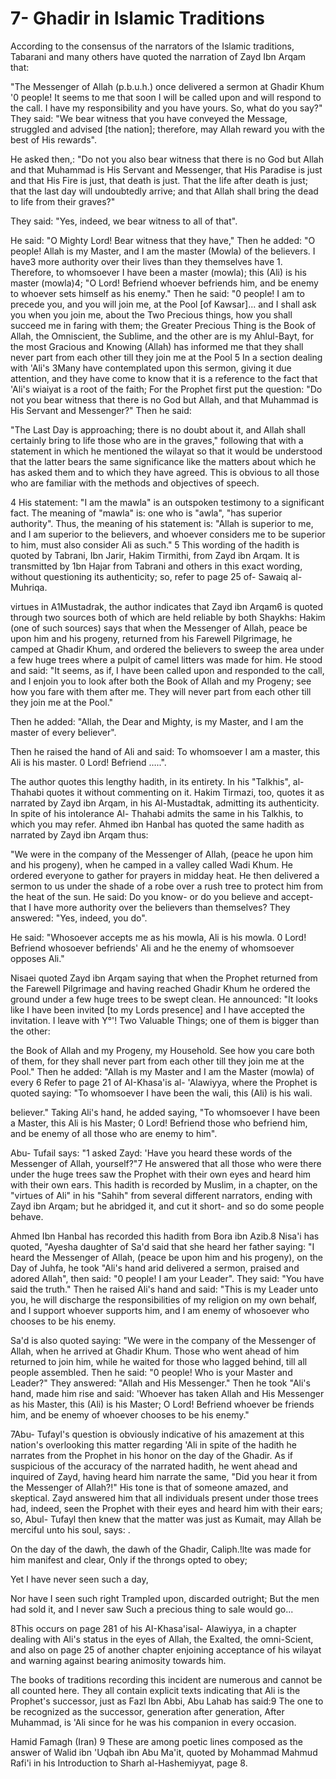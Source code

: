 7- Ghadir in Islamic Traditions
===============================

According to the consensus of the narrators of the Islamic traditions,
Tabarani and many others have quoted the narration of Zayd Ibn Arqam
that:

"The Messenger of Allah (p.b.u.h.) once delivered a sermon at Ghadir
Khum '0 people! It seems to me that soon I will be called upon and will
respond to the call. I have my responsibility and you have yours. So,
what do you say?" They said: "We bear witness that you have conveyed the
Message, struggled and advised [the nation]; therefore, may Allah reward
you with the best of His rewards".

He asked then,: "Do not you also bear witness that there is no God but
Allah and that Muhammad is His Servant and Messenger, that His Paradise
is just and that His Fire is just, that death is just. That the life
after death is just; that the last day will undoubtedly arrive; and that
Allah shall bring the dead to life from their graves?"

They said: "Yes, indeed, we bear witness to all of that".

He said: "O Mighty Lord! Bear witness that they have," Then he added:
"O people! Allah is my Master, and I am the master (Mowla) of the
believers. I have3 more authority over their lives than they themselves
have 1. Therefore, to whomsoever I have been a master (mowla); this
(Ali) is his master (mowla)4; "O Lord! Befriend whoever befriends him,
and be enemy to whoever sets himself as his enemy." Then he said: "0
people! I am to precede you, and you will join me, at the Pool [of
Kawsar]... and I shall ask you when you join me, about the Two Precious
things, how you shall succeed me in faring with them; the Greater
Precious Thing is the Book of Allah, the Omniscient, the Sublime, and
the other are is my Ahlul-Bayt, for the most Gracious and Knowing
(Allah) has informed me that they shall never part from each other till
they join me at the Pool 5 In a section dealing with 'Ali's 3Many have
contemplated upon this sermon, giving it due attention, and they have
come to know that it is a reference to the fact that 'Ali's wiaiyat is a
root of the faith; For the Prophet first put the question: "Do not you
bear witness that there is no God but Allah, and that Muhammad is His
Servant and Messenger?" Then he said:

"The Last Day is approaching; there is no doubt about it, and Allah
shall certainly bring to life those who are in the graves," following
that with a statement in which he mentioned the wilayat so that it would
be understood that the latter bears the same significance like the
matters about which he has asked them and to which they have agreed.
This is obvious to all those who are familiar with the methods and
objectives of speech.

4 His statement: "I am the mawla" is an outspoken testimony to a
significant fact. The meaning of "mawla" is: one who is "awla", "has
superior authority". Thus, the meaning of his statement is: "Allah is
superior to me, and I am superior to the believers, and whoever
considers me to be superior to him, must also consider Ali as such." 5
This wording of the hadith is quoted by Tabrani, Ibn Jarir, Hakim
Tirmithi, from Zayd ibn Arqam. It is transmitted by 1bn Hajar from
Tabrani and others in this exact wording, without questioning its
authenticity; so, refer to page 25 of- Sawaiq al-Muhriqa.

virtues in A1Mustadrak, the author indicates that Zayd ibn Arqam6 is
quoted through two sources both of which are held reliable by both
Shaykhs: Hakim (one of such sources) says that when the Messenger of
Allah, peace be upon him and his progeny, returned from his Farewell
Pilgrimage, he camped at Ghadir Khum, and ordered the believers to sweep
the area under a few huge trees where a pulpit of camel litters was made
for him. He stood and said: "It seems, as if, I have been called upon
and responded to the call, and I enjoin you to look after both the Book
of Allah and my Progeny; see how you fare with them after me. They will
never part from each other till they join me at the Pool."

Then he added: "Allah, the Dear and Mighty, is my Master, and I am the
master of every believer".

Then he raised the hand of Ali and said: To whomsoever I am a master,
this Ali is his master. 0 Lord! Befriend …..".

The author quotes this lengthy hadith, in its entirety. In his
"Talkhis", al- Thahabi quotes it without commenting on it. Hakim
Tirmazi, too, quotes it as narrated by Zayd ibn Arqam, in his
Al-Mustadtak, admitting its authenticity. In spite of his intolerance
Al- Thahabi admits the same in his Talkhis, to which you may refer.
Ahmed ibn Hanbal has quoted the same hadith as narrated by Zayd ibn
Arqam thus:

"We were in the company of the Messenger of Allah, (peace he upon him
and his progeny), when he camped in a valley called Wadi Khum. He
ordered everyone to gather for prayers in midday heat. He then delivered
a sermon to us under the shade of a robe over a rush tree to protect him
from the heat of the sun. He said: Do you know- or do you believe and
accept- that I have more authority over the believers than themselves?
They answered: "Yes, indeed, you do".

He said: "Whosoever accepts me as his mowla, Ali is his mowla. 0 Lord!
Befriend whosoever befriends' Ali and he the enemy of whomsoever opposes
Ali."

Nisaei quoted Zayd ibn Arqam saying that when the Prophet returned from
the Farewell Pilgrimage and having reached Ghadir Khum he ordered the
ground under a few huge trees to be swept clean. He announced: "It looks
like I have been invited [to my Lords presence] and I have accepted the
invitation. I leave with Y°'! Two Valuable Things; one of them is bigger
than the other:

the Book of Allah and my Progeny, my Household. See how you care both
of them, for they shall never part from each other till they join me at
the Pool." Then he added: "Allah is my Master and I am the Master
(mowla) of every 6 Refer to page 21 of AI-Khasa'is al- 'Alawiyya, where
the Prophet is quoted saying: "To whomsoever I have been the wali, this
(Ali) is his wali.

believer." Taking Ali's hand, he added saying, "To whomsoever I have
been a Master, this Ali is his Master; 0 Lord! Befriend those who
befriend him, and be enemy of all those who are enemy to him".

Abu- Tufail says: "1 asked Zayd: 'Have you heard these words of the
Messenger of Allah, yourself?"7 He answered that all those who were
there under the huge trees saw the Prophet with their own eyes and heard
him with their own ears. This hadith is recorded by Muslim, in a
chapter, on the "virtues of Ali" in his "Sahih" from several different
narrators, ending with Zayd ibn Arqam; but he abridged it, and cut it
short- and so do some people behave.

Ahmed Ibn Hanbal has recorded this hadith from Bora ibn Azib.8 Nisa'i
has quoted, "Ayesha daughter of Sa'd said that she heard her father
saying: "I heard the Messenger of Allah, (peace be upon him and his
progeny), on the Day of Juhfa, he took "Ali's hand arid delivered a
sermon, praised and adored Allah", then said: "0 people! I am your
Leader". They said: "You have said the truth." Then he raised Ali's hand
and said: "This is my Leader unto you, he will discharge the
responsibilities of my religion on my own behalf, and I support whoever
supports him, and I am enemy of whosoever who chooses to be his enemy.

Sa'd is also quoted saying: "We were in the company of the Messenger of
Allah, when he arrived at Ghadir Khum. Those who went ahead of him
returned to join him, while he waited for those who lagged behind, till
all people assembled. Then he said: "0 people! Who is your Master and
Leader?" They answered: "Allah and His Messenger." Then he took "Ali's
hand, made him rise and said: 'Whoever has taken Allah and His Messenger
as his Master, this (Ali) is his Master; O Lord! Befriend whoever be
friends him, and be enemy of whoever chooses to be his enemy."

7Abu- Tufayl's question is obviously indicative of his amazement at
this nation's overlooking this matter regarding 'Ali in spite of the
hadith he narrates from the Prophet in his honor on the day of the
Ghadir. As if suspicious of the accuracy of the narrated hadith, he went
ahead and inquired of Zayd, having heard him narrate the same, "Did you
hear it from the Messenger of Allah?!" His tone is that of someone
amazed, and skeptical. Zayd answered him that all individuals present
under those trees had, indeed, seen the Prophet with their eyes and
heard him with their ears; so, Abul- Tufayl then knew that the matter
was just as Kumait, may Allah be merciful unto his soul, says: .

On the day of the dawh, the dawh of the Ghadir, Caliph.!lte was made
for him manifest and clear, Only if the throngs opted to obey;

Yet I have never seen such a day,

Nor have I seen such right
Trampled upon, discarded outright;
But the men had sold it, and I never saw Such a precious thing to sale
would go...

8This occurs on page 281 of his AI-Khasa'isal- Alawiyya, in a chapter
dealing with Ali's status in the eyes of Allah, the Exalted, the
omni-Scient, and also on page 25 of another chapter enjoining acceptance
of his wilayat and warning against bearing animosity towards him.

The books of traditions recording this incident are numerous and cannot
be all counted here. They all contain explicit texts indicating that Ali
is the Prophet's successor, just as Fazl Ibn Abbi, Abu Lahab has said:9
The one to be recognized as the successor, generation after generation,
After Muhammad, is 'Ali since for he was his companion in every
occasion.


Hamid Famagh (Iran) 9 These are among poetic lines composed as the
answer of Walid ibn 'Uqbah ibn Abu Ma'it, quoted by Mohammad Mahmud
Rafi'i in his Introduction to Sharh al-Hashemiyyat, page 8.


